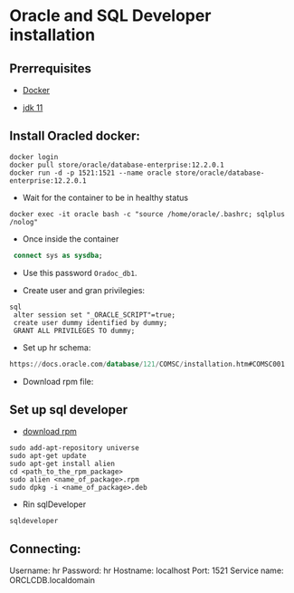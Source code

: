 # Oracle and SQL Developer installation

## Prerrequisites

- [Docker](https://docs.docker.com/engine/install/ubuntu/) 

- [jdk 11](https://dev.to/thegroo/install-and-manage-multiple-java-versions-on-linux-using-alternatives-5e93) 

## Install Oracled docker:


```shell script
docker login
docker pull store/oracle/database-enterprise:12.2.0.1
docker run -d -p 1521:1521 --name oracle store/oracle/database-enterprise:12.2.0.1
```
- Wait for the container to be in healthy status

```shell script
docker exec -it oracle bash -c "source /home/oracle/.bashrc; sqlplus /nolog"
```

- Once inside the container
```sql
 connect sys as sysdba;
```
- Use this password ```Oradoc_db1```.

- Create user and gran privilegies:

```
sql
 alter session set "_ORACLE_SCRIPT"=true;
 create user dummy identified by dummy;
 GRANT ALL PRIVILEGES TO dummy;
```

- Set up hr schema:
```sql
https://docs.oracle.com/database/121/COMSC/installation.htm#COMSC001
```
- Download rpm file: 

## Set up sql developer
- [download rpm](https://www.oracle.com/tools/downloads/sqldev-v192-downloads.html)
```shell script
sudo add-apt-repository universe
sudo apt-get update
sudo apt-get install alien
cd <path_to_the_rpm_package>
sudo alien <name_of_package>.rpm
sudo dpkg -i <name_of_package>.deb
```

- Rin sqlDeveloper

```shell script
sqldeveloper
```


## Connecting:

Username: hr
Password: hr
Hostname: localhost
Port: 1521
Service name: ORCLCDB.localdomain

